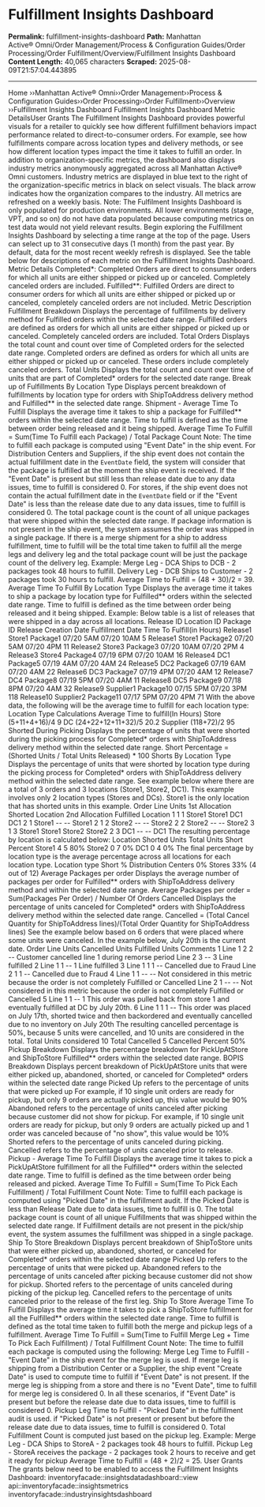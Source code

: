 # Fulfillment Insights Dashboard

**Permalink:** fulfillment-insights-dashboard
**Path:** Manhattan Active® Omni/Order Management/Process & Configuration Guides/Order Processing/Order Fulfillment/Overview/Fulfillment Insights Dashboard
**Content Length:** 40,065 characters
**Scraped:** 2025-08-09T21:57:04.443895

---

Home ››Manhattan Active® Omni››Order Management››Process & Configuration Guides››Order Processing››Order Fulfillment››Overview ››Fulfillment Insights Dashboard Fulfillment Insights Dashboard Metric DetailsUser Grants The Fulfillment Insights Dashboard provides powerful visuals for a retailer to quickly see how different fulfillment behaviors impact performance related to direct-to-consumer orders. For example, see how fulfillments compare across location types and delivery methods, or see how different location types impact the time it takes to fulfill an order. In addition to organization-specific metrics, the dashboard also displays industry metrics anonymously aggregated across all Manhattan Active® Omni customers. Industry metrics are displayed in blue text to the right of the organization-specific metrics in black on select visuals. The black arrow indicates how the organization compares to the industry. All metrics are refreshed on a weekly basis. Note: The Fulfilment Insights Dashboard is only populated for production environments. All lower environments (stage, VPT, and so on) do not have data populated because computing metrics on test data would not yield relevant results. Begin exploring the Fulfillment Insights Dashboard by selecting a time range at the top of the page. Users can select up to 31 consecutive days (1 month) from the past year. By default, data for the most recent weekly refresh is displayed. See the table below for descriptions of each metric on the Fulfillment Insights Dashboard. Metric Details Completed*: Completed Orders are direct to consumer orders for which all units are either shipped or picked up or canceled. Completely canceled orders are included. Fulfilled**: Fulfilled Orders are direct to consumer orders for which all units are either shipped or picked up or canceled, completely canceled orders are not included. Metric Description Fulfillment Breakdown Displays the percentage of fulfillments by delivery method for Fulfilled orders within the selected date range. Fulfilled orders are defined as orders for which all units are either shipped or picked up or canceled. Completely canceled orders are included. Total Orders Displays the total count and count over time of Completed orders for the selected date range. Completed orders are defined as orders for which all units are either shipped or picked up or canceled. These orders include completely canceled orders. Total Units Displays the total count and count over time of units that are part of Completed* orders for the selected date range. Break up of Fulfillments By Location Type Displays percent breakdown of fulfillments by location type for orders with ShipToAddress delivery method and Fulfilled** in the selected date range. Shipment - Average Time To Fulfill Displays the average time it takes to ship a package for Fulfilled** orders within the selected date range. Time to fulfill is defined as the time between order being released and it being shipped. Average Time To Fulfill = Sum(Time To Fulfill each Package) / Total Package Count Note: The time to fulfill each package is computed using "Event Date" in the ship event. For Distribution Centers and Suppliers, if the ship event does not contain the actual fulfillment date in the `EventDate` field, the system will consider that the package is fulfilled at the moment the ship event is received. If the "Event Date" is present but still less than release date due to any data issues, time to fulfill is considered 0. For stores, if the ship event does not contain the actual fulfillment date in the `EventDate` field or if the "Event Date" is less than the release date due to any data issues, time to fulfill is considered 0. The total package count is the count of all unique packages that were shipped within the selected date range. If package information is not present in the ship event, the system assumes the order was shipped in a single package. If there is a merge shipment for a ship to address fulfillment, time to fulfill will be the total time taken to fulfill all the merge legs and delivery leg and the total package count will be just the package count of the delivery leg. Example: Merge Leg - DCA Ships to DCB - 2 packages took 48 hours to fulfill. Delivery Leg - DCB Ships to Customer - 2 packages took 30 hours to fulfill. Average Time to Fulfill = (48 + 30)/2 = 39. Average Time To Fulfill By Location Type Displays the average time it takes to ship a package by location type for Fulfilled** orders within the selected date range. Time to fulfill is defined as the time between order being released and it being shipped. Example: Below table is a list of releases that were shipped in a day across all locations. Release ID Location ID Package ID Release Creation Date Fulfillment Date Time To Fulfill(in Hours) Release1 Store1 Package1 07/20 5AM 07/20 10AM 5 Release1 Store1 Package2 07/20 5AM 07/20 4PM 11 Release2 Store3 Package3 07/20 10AM 07/20 2PM 4 Release3 Store4 Package4 07/19 6PM 07/20 10AM 16 Release4 DC1 Package5 07/19 4AM 07/20 4AM 24 Release5 DC2 Package6 07/19 6AM 07/20 4AM 22 Release6 DC3 Package7 07/19 4PM 07/20 4AM 12 Release7 DC4 Package8 07/19 5PM 07/20 4AM 11 Release8 DC5 Package9 07/18 8PM 07/20 4AM 32 Release9 Supplier1 Package10 07/15 5PM 07/20 3PM 118 Release10 Supplier2 Package11 07/17 5PM 07/20 4PM 71 With the above data, the following will be the average time to fulfill for each location type: Location Type Calculations Average Time to fulfill(In Hours) Store (5+11+4+16)/4 9 DC (24+22+12+11+32)/5 20.2 Supplier (118+72)/2 95 Shorted During Picking Displays the percentage of units that were shorted during the picking process for Completed* orders with ShipToAddress delivery method within the selected date range. Short Percentage = (Shorted Units / Total Units Released) * 100 Shorts By Location Type Displays the percentage of units that were shorted by location type during the picking process for Completed* orders with ShipToAddress delivery method within the selected date range. See example below where there are a total of 3 orders and 3 locations (Store1, Store2, DC1). This example involves only 2 location types (Stores and DCs). Store1 is the only location that has shorted units in this example. Order Line Units 1st Allocation Shorted Location 2nd Allocation Fulfilled Location 1 1 1 Store1 Store1 DC1 DC1 2 1 Store1 -- -- Store1 2 1 2 Store2 -- -- Store2 2 2 Store2 -- -- Store2 3 1 3 Store1 Store1 Store2 Store2 2 3 DC1 -- -- DC1 The resulting percentage by location is calculated below: Location Shorted Units Total Units Short Percent Store1 4 5 80% Store2 0 7 0% DC1 0 4 0% The final percentage by location type is the average percentage across all locations for each location type. Location type Short % Distribution Centers 0% Stores 33% (4 out of 12) Average Packages per order Displays the average number of packages per order for Fulfilled** orders with ShipToAddress delivery method and within the selected date range. Average Packages per order = Sum(Packages Per Order) / Number Of Orders Cancelled Displays the percentage of units canceled for Completed* orders with ShipToAddress delivery method within the selected date range. Cancelled = (Total Cancel Quantity for ShipToAddress lines)/(Total Order Quantity for ShipToAddress lines) See the example below based on 6 orders that were placed where some units were canceled. In the example below, July 20th is the current date. Order Line Units Cancelled Units Fulfilled Units Comments 1 Line 1 2 2 -- Customer cancelled line 1 during remorse period Line 2 3 -- 3 Line fulfilled 2 Line 1 1 -- 1 Line fulfilled 3 Line 1 1 1 -- Cancelled due to Fraud Line 2 1 1 -- Cancelled due to Fraud 4 Line 1 1 -- -- Not considered in this metric because the order is not completely Fulfilled or Cancelled Line 2 1 -- -- Not considered in this metric because the order is not completely Fulfilled or Cancelled 5 Line 1 1 -- 1 This order was pulled back from store 1 and eventually fulfilled at DC by July 20th. 6 Line 1 1 1 -- This order was placed on July 17th, shorted twice and then backordered and eventually cancelled due to no inventory on July 20th The resulting cancelled percentage is 50%, because 5 units were cancelled, and 10 units are considered in the total. Total Units considered 10 Total Cancelled 5 Cancelled Percent 50% Pickup Breakdown Displays the percentage breakdown for PickUpAtStore and ShipToStore Fulfilled** orders within the selected date range. BOPIS Breakdown Displays percent breakdown of PickUpAtStore units that were either picked up, abandoned, shorted, or canceled for Completed* orders within the selected date range Picked Up refers to the percentage of units that were picked up For example, if 10 single unit orders are ready for pickup, but only 9 orders are actually picked up, this value would be 90% Abandoned refers to the percentage of units canceled after picking because customer did not show for pickup. For example, if 10 single unit orders are ready for pickup, but only 9 orders are actually picked up and 1 order was canceled because of "no show", this value would be 10% Shorted refers to the percentage of units canceled during picking. Cancelled refers to the percentage of units canceled prior to release. Pickup - Average Time To Fulfill Displays the average time it takes to pick a PickUpAtStore fulfillment for all the Fulfilled** orders within the selected date range. Time to fulfill is defined as the time between order being released and picked. Average Time To Fulfill = Sum(Time To Pick Each Fulfillment) / Total Fulfillment Count Note: Time to fulfill each package is computed using "Picked Date" in the fulfillment audit. If the Picked Date is less than Release Date due to data issues, time to fulfill is 0. The total package count is count of all unique Fulfillments that was shipped within the selected date range. If Fulfillment details are not present in the pick/ship event, the system assumes the fulfillment was shipped in a single package. Ship To Store Breakdown Displays percent breakdown of ShipToStore units that were either picked up, abandoned, shorted, or canceled for Completed* orders within the selected date range Picked Up refers to the percentage of units that were picked up. Abandoned refers to the percentage of units canceled after picking because customer did not show for pickup. Shorted refers to the percentage of units canceled during picking of the pickup leg. Cancelled refers to the percentage of units canceled prior to the release of the first leg. Ship To Store Average Time To Fulfill Displays the average time it takes to pick a ShipToStore fulfillment for all the Fulfilled** orders within the selected date range. Time to fulfill is defined as the total time taken to fulfill both the merge and pickup legs of a fulfillment. Average Time To Fulfill = Sum(Time to Fulfill Merge Leg + Time To Pick Each Fulfillment) / Total Fulfillment Count Note: The time to fulfill each package is computed using the following: Merge Leg Time to Fulfill - "Event Date" in the ship event for the merge leg is used. If merge leg is shipping from a Distribution Center or a Supplier, the ship event "Create Date" is used to compute time to fulfill if "Event Date" is not present. If the merge leg is shipping from a store and there is no "Event Date", time to fulfill for merge leg is considered 0. In all these scenarios, if "Event Date" is present but before the release date due to data issues, time to fulfill is considered 0. Pickup Leg Time to Fulfill - "Picked Date" in the fulfillment audit is used. if "Picked Date" is not present or present but before the release date due to data issues, time to fulfill is considered 0. Total Fulfillment Count is computed just based on the pickup leg. Example: Merge Leg - DCA Ships to StoreA - 2 packages took 48 hours to fulfill. Pickup Leg - StoreA receives the package - 2 packages took 2 hours to receive and get it ready for pickup Average Time to Fulfill = (48 + 2)/2 = 25. User Grants The grants below need to be enabled to access the Fulfillment Insights Dashboard: inventoryfacade::insightsdatadashboard::view api::inventoryfacade::insightsmetrics inventoryfacade::industryinsightsdashboard